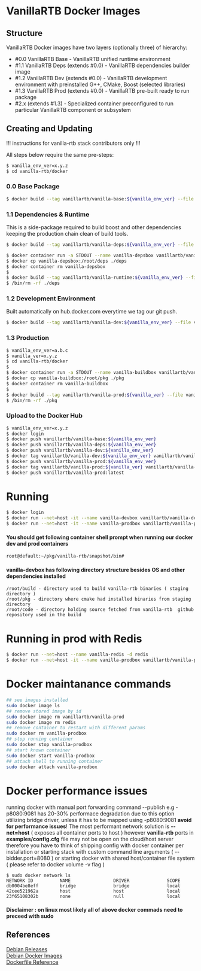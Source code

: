 # VanillaRTB Docker Images

## Structure
VanillaRTB Docker images have two layers (optionally three) of hierarchy:

* #0.0 VanillaRTB Base - VanillaRTB unified runtime environment
* #1.1 VanillaRTB Deps (extends #0.0) - VanillaRTB dependencies builder image
* #1.2 VanillaRTB Dev (extends #0.0) - VanillaRTB development environment with preinstalled G++, CMake, Boost (selected libraries)
* #1.3 VanillaRTB Prod (extends #0.0) - VanillaRTB pre-built ready to run package
* #2.x (extends #1.3) - Specialized container preconfigured to run particular VanillaRTB component or subsystem

## Creating and Updating 
!!! instructions for vanilla-rtb stack contributors only !!!

All steps below require the same pre-steps:

```bash
$ vanilla_env_ver=x.y.z
$ cd vanilla-rtb/docker
```

### 0.0 Base Package

```bash
$ docker build --tag vanillartb/vanilla-base:${vanilla_env_ver} --file vanilla-base.Dockerfile ${PWD}
```

### 1.1 Dependencies & Runtime

This is a side-package required to build boost and other dependencies keeping the production chain clean of build tools.
```bash
$ docker build --tag vanillartb/vanilla-deps:${vanilla_env_ver} --file vanilla-deps.Dockerfile $PWD
```

```bash
$ docker container run -a STDOUT --name vanilla-depsbox vanillartb/vanilla-deps:${vanilla_env_ver}
$ docker cp vanilla-depsbox:/root/deps ./deps
$ docker container rm vanilla-depsbox
$
$ docker build --tag vanillartb/vanilla-runtime:${vanilla_env_ver} --file vanilla-runtime.Dockerfile $PWD
$ /bin/rm -rf ./deps
```

### 1.2 Development Environment
Built automatically on hub.docker.com everytime we tag our git push.

```bash
$ docker build --tag vanillartb/vanilla-dev:${vanilla_env_ver} --file vanilla-dev.Dockerfile ${PWD}
```

### 1.3 Production

```bash
$ vanilla_env_ver=a.b.c
$ vanilla_ver=x.y.z
$ cd vanilla-rtb/docker
$
$ docker container run -a STDOUT --name vanilla-buildbox vanillartb/vanilla-dev:${vanilla_env_ver}
$ docker cp vanilla-buildbox:/root/pkg ./pkg
$ docker container rm vanilla-buildbox
$
$ docker build --tag vanillartb/vanilla-prod:${vanilla_ver} --file vanilla-prod.Dockerfile ${PWD}
$ /bin/rm -rf ./pkg
```

### Upload to the Docker Hub

```bash
$ vanilla_env_ver=x.y.z
$ docker login
$ docker push vanillartb/vanilla-base:${vanilla_env_ver}
$ docker push vanillartb/vanilla-deps:${vanilla_env_ver}
$ docker push vanillartb/vanilla-dev:${vanilla_env_ver}
$ docker tag vanillartb/vanilla-dev:${vanilla_env_ver} vanillartb/vanilla-dev:latest
$ docker push vanillartb/vanilla-prod:${vanilla_env_ver}
$ docker tag vanillartb/vanilla-prod:${vanilla_ver} vanillartb/vanilla-prod:latest
$ docker push vanillartb/vanilla-prod:latest

```

# Running 

```bash
$ docker login
$ docker run --net=host -it --name vanilla-devbox vanillartb/vanilla-dev:latest
$ docker run --net=host -it --name vanilla-prodbox vanillartb/vanilla-prod:latest
```

#### You should get following container shell prompt when running our docker dev and prod containers 

```bash
root@default:~/pkg/vanilla-rtb/snapshot/bin#
```

#### vanilla-devbox has following directory structure besides OS and other dependencies installed 

```
/root/build - directory used to build vanilla-rtb binaries ( staging directory )
/root/pkg - directory where cmake had installed binaries from staging directory 
/root/code - directory holding source fetched from vanilla-rtb  github repository used in the build
```

# Running in prod with Redis
```bash
$ docker run --net=host --name vanilla-redis -d redis
$ docker run --net=host -it --name vanilla-prodbox vanillartb/vanilla-prod:latest
```

# Docker maintanance commands 
```bash
## see images installed 
sudo docker image ls
## remove stored image by id
sudo docker image rm vanillartb/vanilla-prod
sudo docker image rm redis
## remove container to restart with different params
sudo docker rm vanilla-prodbox
## stop running container 
sudo docker stop vanilla-prodbox
## start known container 
sudo docker start vanilla-prodbox
## attach shell to running container
sudo docker attach vanilla-prodbox
```
# Docker performance issues 
running docker with manual port forwarding command --publish e.g -p8080:9081  has 20-30% performace degradation due 
to this option utilizing  bridge driver, unless it has to be mapped using -p8080:9081 **avoid for performance issues**! 
The most performant network solution is **--net=host** ( exposes all container ports to host ) however **vanilla-rtb**  ports in **examples/config.cfg** file may not be open on the cloud/host server therefore you have to think of shipping config with docker container per installation or starting stack with custom command line arguments ( --bidder.port=8080  ) or starting docker with 
shared host/container file system ( please refer to docker volume -v flag )

```
$ sudo docker network ls
NETWORK ID          NAME                DRIVER              SCOPE
db0004be8eff        bridge              bridge              local
42cee521962a        host                host                local
23f65108302b        none                null                local
```
#### Disclaimer : on linux most likely all of above docker commads need to preceed with sudo 

## References
[Debian Releases](https://www.debian.org/releases/)<br>
[Debian Docker Images](https://store.docker.com/images/debian/)<br>
[Dockerfile Reference](https://docs.docker.com/engine/reference/builder/)
